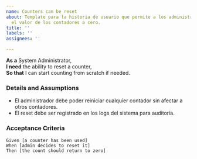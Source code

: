 ```yaml
---
name: Counters can be reset
about: Template para la historia de usuario que permite a los administradores reiniciar
  el valor de los contadores a cero.
title: ''
labels: ''
assignees: ''

---
```


**As a** System Administrator,  
**I need** the ability to reset a counter,  
**So that** I can start counting from scratch if needed.

### Details and Assumptions
* El administrador debe poder reiniciar cualquier contador sin afectar a otros contadores.
* El reset debe ser registrado en los logs del sistema para auditoría.

### Acceptance Criteria
```gherkin
Given [a counter has been used]  
When [admin decides to reset it]  
Then [the count should return to zero]
```
